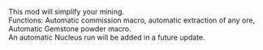 This mod will simplify your mining.                                                                     
Functions: Automatic commission macro, automatic extraction of any ore, Automatic Gemstone powder macro.                                                                    
An automatic Nucleus run will be added in a future update.                                                                    
